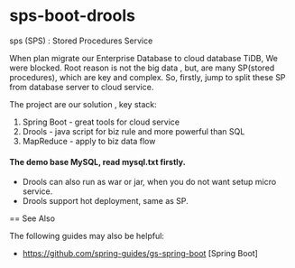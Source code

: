# sps-boot-drools
sps (SPS) :  Stored Procedures Service

When plan migrate our Enterprise Database to cloud database TiDB, We were blocked.
Root reason is not the big data , but, are many SP(stored procedures), which are key and complex.
So, firstly, jump to split these SP from database server to cloud service.

The project are our solution , key stack:
1. Spring Boot - great tools for cloud service
2. Drools - java script for biz rule and more powerful than SQL
3. MapReduce - apply to biz data flow


#### The demo base MySQL, read mysql.txt firstly. 
* Drools can also run as war or jar, when you do not want setup micro service.
* Drools support hot deployment, same as SP. 

== See Also

The following guides may also be helpful:

* https://github.com/spring-guides/gs-spring-boot [Spring Boot]
